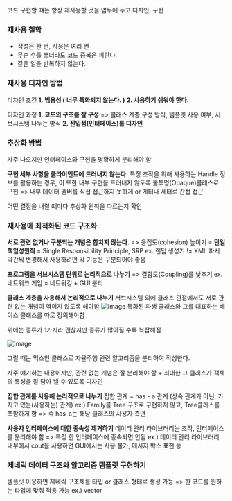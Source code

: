 코드 구현할 떄는 항상 재사용할 것을 염두에 두고 디자인, 구현

### **재사용 철학**
 - 작성은 한 번, 사용은 여러 번
 - 무슨 수를 쓰더라도 코드 중복은 피한다.
 - 같은 일을 반복하지 않는다.

### **재사용 디자인 방법**
디자인 조건
**1. 범용성 ( 너무 특화되지 않는다. )**
**2. 사용하기 쉬워야 한다.**

디자인 과정
**1. 코드의 구조를 잘 구성**
=> 클래스 계층 구성 방식, 템플릿 사용 여부, 서브시스템 나누는 방식
**2. 진입점(인터페이스)를 디자인**

### **추상화 방법**
자주 나오지만 인터페이스와 구현을 명확하게 분리해야 함

**구현 세부 사항을 클라이언트에 드러내지 않는다.**
특정 조작을 위해 사용하는 Handle 정보를 활용하는 경우,
이 또한 내부 구현을 드러내지 않도록 불투명(Opaque)클래스로 구현
=> 내부 데이터 멤버를 직접 접근하지 못하게 or 게터나 세터로 간접 접근

어떤 결정을 내릴 떄마다 추상화 원칙을 따르는지 확인

### **재사용에 최적화된 코드 구조화**
**서로 관련 없거나 구분되는 개념은 합치지 않는다.**
=> 응집도(cohesion) 높이기 = **단일책임성원칙** = Single Responsibility Principle, SRP
ex. 랜덤 생성기 != XML 파서
약간씩 변경해서 사용하려면 각 기능은 구분되어야 좋음

**프로그램을 서브시스템 단위로 논리적으로 나누기**
=> 결합도(Coupling)를 낮추기 
ex. 네트워크 게임 = 네트워킹 + GUI 분리

**클래스 계층을 사용해서 논리적으로 나누기**
서브시스템 외에 클래스 관점에서도 서로 관련 없는 개념이 엮이지 않도록 해야함
![image](https://user-images.githubusercontent.com/85000118/137124364-6f6f8e49-6ee3-460d-9bf1-0bbe83aece8e.png)
특화된 파생 클래스와 그를 대표하는 베이스 클래스를 따로 정의해야함

위에는 종류가 1가지라 괜찮지만 종류가 많아질 수록 복잡해짐

![image](https://user-images.githubusercontent.com/85000118/137124632-50607f30-e32e-490f-a815-0a1718b19dbc.png)

그럴 때는 믹스인 클래스로 자율주행 관련 알고리즘을 분리하여 작성한다.

자주 얘기하는 내용이지만,
관련 없는 개념은 잘 분리해야 함 + 최대한 그 클래스가 객체의 특성을 잘 담아 낼 수 있도록 디자인

**집합 관계를 사용해 논리적으로 나누기**
집합 관계 = has - a 관계 (상속 관계가 아닌, 가지고 있는(사용하는) 관계)
ex.) Family를 Tree 구조로 구현하지 않고, Tree클래스를 포함하게 함
=> 즉 has-a는 해당 클래스의 사용자 측면

**사용자 인터페이스에 대한 종속성 제거하기**
데이터 관리 라이브러리는 조작, 인터페이스를 분리해야 함
=> 특정 한 인터페이스에 종속되면 안됨
ex.) 데이터 관리 라이브러리 내부에서 cout을 사용하면 GUI에서는 사용 불가, 메시지 박스 표현 등

### **제네릭 데이터 구조와 알고리즘 템플릿 구현하기**
템플릿 이용하면 제네릭 구조체를 타입 or 클래스 형태로 생성 가능
=> 한 코드를 원하는 타입에 맞춰 적용 가능
ex.) vector<template> => 원하는 타입이나 구조체에 대한 배열 생성 가능

데이터 구조 및 알고리즘 구현 시, 특화된 형태 X, 범용적 디자인 O

**템플릿이 다른 제네릭 프로그래밍 테크닉보다 나은 이유**
1. C의 void* => 타입 세이프 하지 않음 + void*로 캐스팅해야 사용 가능
2. 데이터 구조를 특정 클래스에 맞게 정의(다형성 이용하여 파생 클래스로써 데이터 구조 저장) = 자바가 사용하는 방식
=> 타입 세이프하지 않음 - 객체 제거 시에 캐스팅했던 타입을 알아야하고 다운캐스팅 해야 함(하위 클래스로 캐스팅)

템플릿은 타입에 안전, 인스턴스가 다른 타입 저장하려 하면 컴파일 에러 발생

**템플릿 단점**
 - 문법이 복잡함
 - 동형 데이터 구조만 지원 ( 같은 타입의 객체만 저장 )
=> C++17부터는 동형성 제약을 표준에 따라 우회하는 방법 제공 (std::variant, std::any)

### **템플릿과 상속**
둘 중 어느것을 사용해야할 지 고민일 때 팁
 **동일한 기능 다양한 타입 = 템플릿**
=> 모든 타입에 동일한 기능 제공하는 정렬 등 (특정 타입 다르게하는 특화 템플릿도 있음)

**구체적인 타입마다 동작을 다르게 제공 = 상속**
=> 우선순위 큐나 큐는 비슷하지만 다른 동작

### **적절한 검사기능 + 안전장치 제공**
안전한 코드를 위한 스타일 2가지 ( 성격이 정반대 )
**1. 계약에 따른 디자인(design by contract)**
=> 사용자가 해야할 일, 구현한 클래스나 함수가 제공하는 것을 명시
=> 3가지 관점 사전조건, 사후조건, 불변조건

사전조건(선행) : 함수나 메서드 호출 전, 클라이언트 코드에서 반드시 만족해야 할 것
사후조건(후행) : 함수나 메서드 호출 후, 만족해야할 것
불변조건 : 항상 만족해야 할 조건

보통 표준 라이브러리에 사용됨
ex.) vector의 at은 경곗값 검사를 라이브러리에서 해주는데 배열 표기법 []를 쓸지 at을 쓸지는 판단하여 선택

**2. 함수나 클래스를 최대한 안전하게 디자인**
사용 코드에 에러 검사를 수행하게 디자인 ( ex. 잘못된 입력은 에러를 리턴 )
앞의 vector at 또한, 입력이 잘못되면 exception을 throw함
=> 최대한 안전하게 오류를 검출하고 처리하는 방식으로 디자인


### **확장성을 고려한 디자인**
클래스는 상속 확장에는 개방적이면서. 수정에는 폐쇄적일 수 있게 디자인
= 개방/폐쇄 원칙( Open/Closed Principle, OCP )

ex. 그리기 클래스가 있다고 가정,
=> 그릴 모양을 추가할 때마다, 그리기 클래스를 수정하고, 인자로 받으면 유지보수 불편
=> 각 모양은 Shape 클래스를 상속 받고, 그 안의 가상 함수를 오버라이드하여 어떻게 그릴지 추가된 모양만 구현
=> 그리기 클래스는 존재하는 shape들에 대해서 해당 객체가 가진 그리기 함수를 호출

위 예시처럼 수정하면, Render는 손댈 필요 없고, 확장도 용이함 ( 상속받고, 오버라이드 하기만 하면 됨 )


### **사용성 높은 인터페이스 디자인**
인터페이스가 훌륭해야 코드를 쉽게 재사용할 수 있음

### **인터페이스를 사용하기 쉽게 디자인하기
최대한 간결하고 직관적으로 사용하게

**익숙한 방식 따르기**
익숙한 표준 방식을 따르면, 파악하기 쉽고 쉽게 적응하고 잘못 사용 가능성도 낮음
ex. ) 생성자와 소멸자를 별도의 함수로 빼놓으면 타인이 사용하기 힘듦
=> 사용자 입장에서 상식에 맞는지, 충분히 예상 가능한지 따져보기

C++ 연산자 오버로딩(operator overloading) 기능을 제공함
연산자 오버로딩 이용하여, 익숙한 덧셈 뺄셈, cout 출력 연산자 << 등을 이용할 수 있다.
=> 남용하지말고 직관적인 해석이 가능한 구현을하면 좋다.

**필요한 기능 빼먹지 않기**
당연한 이야기
간혹 포함시켜야 할지 불분명한 기능은 모든 경우를 따져가며 생각해봐야 함

둘쨰로, 최대한 많은 기능을 구현하며, 최종 결과가 아닌 내용을 클라이언트에게 떠넘기면 안된다.

**군더더기 없는 인터페이스 제공**
쓸데 없는 기능을 많이 넣으면 산만하여 사용법 파악이 힘들어짐
=> 간결하고 깔끔하게 ( 꼭 필요한 기능은 포함 )
=> 작을수록 유지보수도 편함 

**문서와 주석 제공하기**
인터페이스 관련 문서 제공 방법 2가지
**1. 인터페이스 코드 안 주석**
**2. 별도의 문서 제공**
2 가지 모두하면 좋다.

내용은 구현이 아닌 동작에 초점을 맞춰 설명
ex. 입출력, 에러 종류, 처리법, 용도, 성능, 매개변수, 리턴 값 등


### **범용 인터페이스 디자인**

**하나의 기능을 다양한 방식으로 실행하게 만들기**
ex. Vector의 operator[] 나 at 메서드

**커스터마이즈 지원하기**
핵심기능을 제공하되 사용자에게 선택권을 줄 수 있는, 구현 범위를 넓힐 수 있도록 디자인


### **범용성과 사용성의 조화**
범용성을 높이려하면 사용성이 떨어지는 trade-off 관계 일 수도 있으나,
몇가지 디자인 원칙을 지키면 좋다.

**여러 가지 인터페이스 제공**
기능을 충분히 제공하는 동시에 인터페이스 복잡도를 낮추려면, 다양한 인터페이스 제공
= 인터페이스 분리 원칙(Interface Segregation Priciple, ISP)
ex. 제네릭 네트워킹 라이브러리의 인터페이스는 2가지
=> 게임 제작에 유용한 네트워킹, HTTP로 웹에 접근하는데 유용한 인터페이스

**자주 사용하는 기능 쉽게 만들기**
ex. 영어 사용자가 많으면, 영어가 default에 옵션을 변경할 수 있도록


### **SOLID 원칙**
![image](https://user-images.githubusercontent.com/85000118/137135297-3ad7284d-a167-4259-bcf6-147675cf2b03.png)



### 작성은 한 번, 사용은 여러 번
